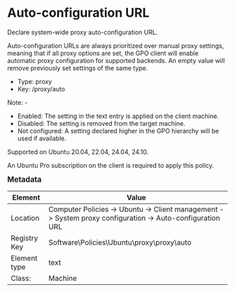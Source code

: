 # Auto-configuration URL

Declare system-wide proxy auto-configuration URL.

Auto-configuration URLs are always prioritized over manual proxy settings, meaning that if all proxy options are set, the GPO client will enable automatic proxy configuration for supported backends. An empty value will remove previously set settings of the same type.


- Type: proxy
- Key: /proxy/auto

Note: -
 * Enabled: The setting in the text entry is applied on the client machine.
 * Disabled: The setting is removed from the target machine.
 * Not configured: A setting declared higher in the GPO hierarchy will be used if available.


Supported on Ubuntu 20.04, 22.04, 24.04, 24.10.

An Ubuntu Pro subscription on the client is required to apply this policy.



<span style="font-size: larger;">**Metadata**</span>

| Element      | Value            |
| ---          | ---              |
| Location     | Computer Policies -> Ubuntu -> Client management -> System proxy configuration -> Auto-configuration URL    |
| Registry Key | Software\Policies\Ubuntu\proxy\proxy\auto         |
| Element type | text |
| Class:       | Machine       |
